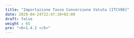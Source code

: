```yaml
---
title: "Importazione Tasso Conversione Valuta [ITCV00]"
date: 2020-04-24T22:47:10+02:00
draft: false
weight : 65
pre: "<b>1.4.2 </b>"
---
```




